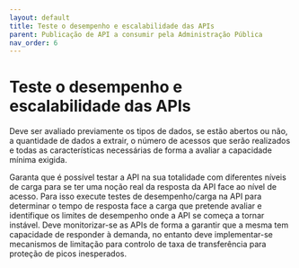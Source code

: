 ```yaml
---
layout: default
title: Teste o desempenho e escalabilidade das APIs
parent: Publicação de API a consumir pela Administração Pública
nav_order: 6
---
```


# Teste o desempenho e escalabilidade das APIs

Deve ser avaliado previamente os tipos de dados, se estão abertos ou não, a quantidade de dados a extrair, o número de acessos que serão realizados e todas as características necessárias de forma a avaliar a capacidade mínima exigida.

Garanta que é possível testar a API na sua totalidade com diferentes níveis de carga para se ter uma noção real da resposta da API face ao nível de acesso. Para isso execute testes de desempenho/carga na API para determinar o tempo de resposta face a carga que pretende avaliar e identifique os limites de desempenho onde a API se começa a tornar instável. Deve monitorizar-se as APIs de forma a garantir que a mesma tem capacidade de responder à demanda, no entanto deve implementar-se mecanismos de limitação para controlo de taxa de transferência para proteção de picos inesperados.
